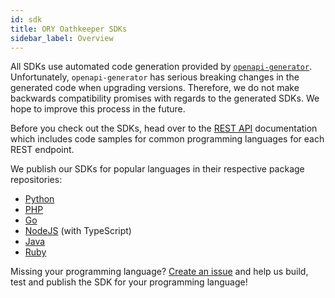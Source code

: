 ```yaml
---
id: sdk
title: ORY Oathkeeper SDKs
sidebar_label: Overview
---
```


All SDKs use automated code generation provided by
[`openapi-generator`](https://github.com/OpenAPITools/openapi-generator).
Unfortunately, `openapi-generator` has serious breaking changes in the generated
code when upgrading versions. Therefore, we do not make backwards compatibility
promises with regards to the generated SDKs. We hope to improve this process in
the future.

Before you check out the SDKs, head over to the [REST API](reference/api.mdx)
documentation which includes code samples for common programming languages for
each REST endpoint.

We publish our SDKs for popular languages in their respective package
repositories:

- [Python](https://pypi.org/project/ory-oathkeeper-client/)
- [PHP](https://packagist.org/packages/ory/oathkeeper-client)
- [Go](https://github.com/ory/oathkeeper-client-go)
- [NodeJS](https://www.npmjs.com/package/@ory/oathkeeper-client) (with
  TypeScript)
- [Java](https://search.maven.org/artifact/sh.ory.oathkeeper/oathkeeper-client)
- [Ruby](https://rubygems.org/gems/ory-oathkeeper-client)

Missing your programming language?
[Create an issue](https://github.com/ory/oathkeeper/issues) and help us build,
test and publish the SDK for your programming language!

